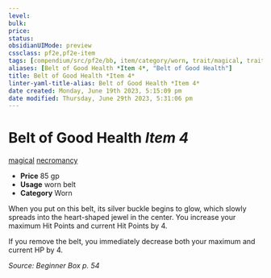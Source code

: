```yaml
---
level:
bulk:
price:
status:
obsidianUIMode: preview
cssclass: pf2e,pf2e-item
tags: [compendium/src/pf2e/bb, item/category/worn, trait/magical, trait/necromancy]
aliases: [Belt of Good Health *Item 4*, "Belt of Good Health"]
title: Belt of Good Health *Item 4*
linter-yaml-title-alias: Belt of Good Health *Item 4*
date created: Monday, June 19th 2023, 5:15:09 pm
date modified: Thursday, June 29th 2023, 5:31:06 pm
---
```


# Belt of Good Health *Item 4*

[magical](rules/traits/magical.md) [necromancy](rules/traits/necromancy.md)  

- **Price** 85 gp
- **Usage** worn belt
- **Category** Worn

When you put on this belt, its silver buckle begins to glow, which slowly spreads into the heart-shaped jewel in the center. You increase your maximum Hit Points and current Hit Points by 4.

If you remove the belt, you immediately decrease both your maximum and current HP by 4.

*Source: Beginner Box p. 54*
